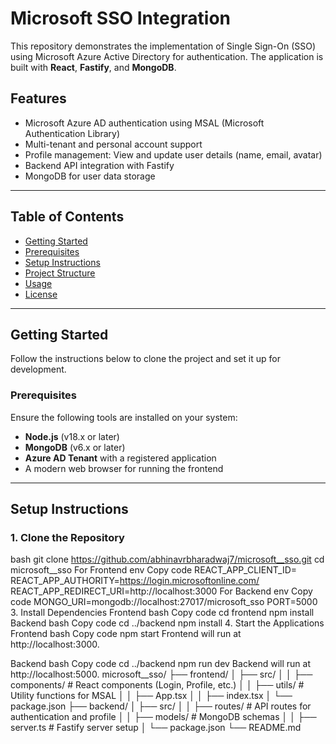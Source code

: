 # Microsoft SSO Integration

This repository demonstrates the implementation of Single Sign-On (SSO) using Microsoft Azure Active Directory for authentication. The application is built with **React**, **Fastify**, and **MongoDB**.

## Features

- Microsoft Azure AD authentication using MSAL (Microsoft Authentication Library)
- Multi-tenant and personal account support
- Profile management: View and update user details (name, email, avatar)
- Backend API integration with Fastify
- MongoDB for user data storage

---

## Table of Contents

- [Getting Started](#getting-started)
- [Prerequisites](#prerequisites)
- [Setup Instructions](#setup-instructions)
- [Project Structure](#project-structure)
- [Usage](#usage)
- [License](#license)

---

## Getting Started

Follow the instructions below to clone the project and set it up for development.

### Prerequisites

Ensure the following tools are installed on your system:
- **Node.js** (v18.x or later)
- **MongoDB** (v6.x or later)
- **Azure AD Tenant** with a registered application
- A modern web browser for running the frontend

---

## Setup Instructions

### 1. Clone the Repository
bash
git clone https://github.com/abhinavrbharadwaj7/microsoft__sso.git
cd microsoft__sso
For Frontend
env
Copy code
REACT_APP_CLIENT_ID=<your-azure-app-client-id>
REACT_APP_AUTHORITY=https://login.microsoftonline.com/<tenant-id>
REACT_APP_REDIRECT_URI=http://localhost:3000
For Backend
env
Copy code
MONGO_URI=mongodb://localhost:27017/microsoft_sso
PORT=5000
3. Install Dependencies
Frontend
bash
Copy code
cd frontend
npm install
Backend
bash
Copy code
cd ../backend
npm install
4. Start the Applications
Frontend
bash
Copy code
npm start
Frontend will run at http://localhost:3000.

Backend
bash
Copy code
cd ../backend
npm run dev
Backend will run at http://localhost:5000.
microsoft__sso/
├── frontend/
│   ├── src/
│   │   ├── components/  # React components (Login, Profile, etc.)
│   │   ├── utils/       # Utility functions for MSAL
│   │   ├── App.tsx
│   │   ├── index.tsx
│   └── package.json
├── backend/
│   ├── src/
│   │   ├── routes/      # API routes for authentication and profile
│   │   ├── models/      # MongoDB schemas
│   │   ├── server.ts    # Fastify server setup
│   └── package.json
└── README.md
